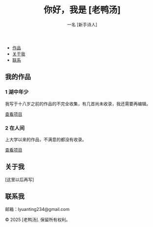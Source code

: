 <!DOCTYPE html>
<html lang="en">
<head>    
<meta charset="UTF-8">    
<meta name="viewport" content="width=device-width, initial-scale=1.0">    
<title>我的作品集</title>    
<link rel="stylesheet" href="styles.css">
</head>
<body>    
<header>        
<h1>你好，我是 [老鸭汤]</h1>        
<p>一名 [新手诗人]</p>    
</header>    
<nav>        
<ul>            
<li><a href="#projects">作品</a></li>            
<li><a href="#about">关于我</a></li>            
<li><a href="#contact">联系</a></li>        
</ul>    
</nav>    
<main>        
<section id="projects">            
<h2>我的作品</h2>            
<div class="project">                
<h3>1 湖中年少 </h3>                
<p>我写于十八岁之前的作品的不完全收集，有几首尚未收录，我还需要再编辑。</p>                
<a href="https://example.com">查看项目</a>            
</div>            
<div class="project">                
<h3>2 在人间 </h3>                
<p>上大学以来的作品，不满意的都没有收录。</p>                
<a href="https://example.com">查看项目</a>            
</div>        
</section>        
<section id="about">            
<h2>关于我</h2>            
<p>[这里以后再写]</p>        
</section>        
<section id="contact">            
<h2>联系我</h2>            
<p>邮箱：lyuanting234@gmail.com</p>        
</section>    
</main>    
<footer>        
<p>© 2025 [老鸭汤]. 保留所有权利。</p>    
</footer>
</body>
</html>
